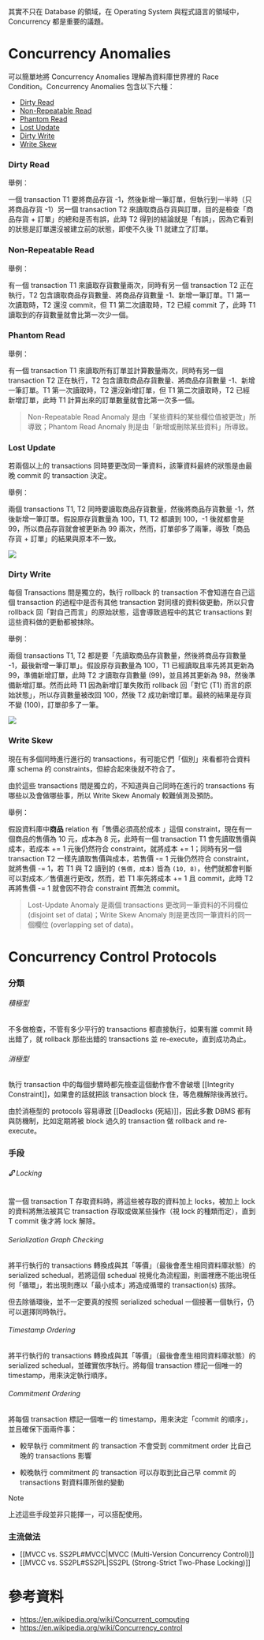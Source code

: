 其實不只在 Database 的領域，在 Operating System 與程式語言的領域中，Concurrency 都是重要的議題。

# Concurrency Anomalies

可以簡單地將 Concurrency Anomalies 理解為資料庫世界裡的 Race Condition。Concurrency Anomalies 包含以下六種：

- [Dirty Read](<#Dirty Read>)
- [Non-Repeatable Read](<#Non-Repeatable Read>)
- [Phantom Read](<#Phantom Read>)
- [Lost Update](<#Lost Update>)
- [Dirty Write](<#Dirty Write>)
- [Write Skew](<#Write Skew>)

### Dirty Read

舉例：

一個 transaction T1 要將商品存貨 -1，然後新增一筆訂單，但執行到一半時（只將商品存貨 -1）另一個 transaction T2 來讀取商品存貨與訂單，目的是檢查「商品存貨 + 訂單」的總和是否有誤，此時 T2 得到的結論就是「有誤」，因為它看到的狀態是訂單還沒被建立前的狀態，即使不久後 T1 就建立了訂單。

### Non-Repeatable Read

舉例：

有一個 transaction T1 來讀取存貨數量兩次，同時有另一個 transaction T2 正在執行，T2 包含讀取商品存貨數量、將商品存貨數量 -1、新增一筆訂單。T1 第一次讀取時，T2 還沒 commit，但 T1 第二次讀取時，T2 已經 commit 了，此時 T1 讀取到的存貨數量就會比第一次少一個。

### Phantom Read

舉例：

有一個 transaction T1 來讀取所有訂單並計算數量兩次，同時有另一個 transaction T2 正在執行，T2 包含讀取商品存貨數量、將商品存貨數量 -1、新增一筆訂單。T1 第一次讀取時，T2 還沒新增訂單，但 T1 第二次讀取時，T2 已經新增訂單，此時 T1 計算出來的訂單數量就會比第一次多一個。

>Non-Repeatable Read Anomaly 是由「某些資料的某些欄位值被更改」所導致；Phantom Read Anomaly 則是由「新增或刪除某些資料」所導致。

### Lost Update

若兩個以上的 transactions 同時要更改同一筆資料，該筆資料最終的狀態是由最晚 commit 的 transaction 決定。

舉例：

兩個 transactions T1, T2 同時要讀取商品存貨數量，然後將商品存貨數量 -1，然後新增一筆訂單。假設原存貨數量為 100，T1, T2 都讀到 100，-1 後就都會是 99，所以商品存貨就會被更新為 99 兩次，然而，訂單卻多了兩筆，導致「商品存貨 + 訂單」的結果與原本不一致。

![](<https://raw.githubusercontent.com/Jamison-Chen/KM-software/master/img/lost_update.png>)

### Dirty Write

每個 Transactions 間是獨立的，執行 rollback 的 transaction 不會知道在自己這個 transaction 的過程中是否有其他 transaction 對同樣的資料做更動，所以只會 rollback 回「對自己而言」的原始狀態，這會導致過程中的其它 transactions 對這些資料做的更動都被抹除。

舉例：

兩個 transactions T1, T2 都是要「先讀取商品存貨數量，然後將商品存貨數量 -1，最後新增一筆訂單」。假設原存貨數量為 100，T1 已經讀取且率先將其更新為 99，準備新增訂單，此時 T2 才讀取存貨數量 (99)，並且將其更新為 98，然後準備新增訂單。然而此時 T1 因為新增訂單失敗而 rollback 回「對它 (T1) 而言的原始狀態」，所以存貨數量被改回 100，然後 T2 成功新增訂單。最終的結果是存貨不變 (100)，訂單卻多了一筆。

![](<https://raw.githubusercontent.com/Jamison-Chen/KM-software/master/img/dirty_write.png>)

### Write Skew

現在有多個同時進行進行的 transactions，有可能它們「個別」來看都符合資料庫 schema 的 constraints，但綜合起來後就不符合了。

由於這些 transactions 間是獨立的，不知道與自己同時在進行的 transactions 有哪些以及會做哪些事，所以 Write Skew Anomaly 較難偵測及預防。

舉例：

假設資料庫中**商品** relation 有「售價必須高於成本 」這個 constraint，現在有一個商品的售價為 10 元，成本為 8 元，此時有一個 transaction T1 會先讀取售價與成本，若成本 += 1 元後仍然符合 constraint，就將成本 += 1；同時有另一個 transaction T2 一樣先讀取售價與成本，若售價 -= 1 元後仍然符合 constraint，就將售價 -= 1，若 T1 與 T2 讀到的 `(售價, 成本)` 皆為 `(10, 8)`，他們就都會判斷可以對成本／售價進行更改，然而，若 T1 率先將成本 += 1 且 commit，此時 T2 再將售價 -= 1 就會因不符合 constraint 而無法 commit。

>Lost-Update Anomaly 是兩個 transactions 更改同一筆資料的不同欄位 (disjoint set of data)；Write Skew Anomaly 則是更改同一筆資料的同一個欄位 (overlapping set of data)。

# Concurrency Control Protocols

### 分類

###### 積極型

不多做檢查，不管有多少平行的 transactions 都直接執行，如果有誰 commit 時出錯了，就 rollback 那些出錯的 transactions 並 re-execute，直到成功為止。

###### 消極型

執行 transaction 中的每個步驟時都先檢查這個動作會不會破壞 [[Integrity Constraint]]，如果會的話就把該 transaction block 住，等危機解除後再放行。

由於消極型的 protocols 容易導致 [[Deadlocks (死結)]]，因此多數 DBMS 都有與防機制，比如定期將被 block 過久的 transaction 做 rollback and re-execute。

### 手段

###### 🔓 Locking

當一個 transaction T 存取資料時，將這些被存取的資料加上 locks，被加上 lock 的資料將無法被其它 transaction 存取或做某些操作（視 lock 的種類而定），直到 T commit 後才將 lock 解除。

###### Serialization Graph Checking

將平行執行的 transactions 轉換成與其「等價」（最後會產生相同資料庫狀態）的 serialized schedual，若將這個 schedual 視覺化為流程圖，則圖裡應不能出現任何「循環」，若出現則應以「最小成本」將造成循環的 transaction(s) 拔除。

但去除循環後，並不一定要真的按照 serialized schedual 一個接著一個執行，仍可以選擇同時執行。

###### Timestamp Ordering

將平行執行的 transactions 轉換成與其「等價」（最後會產生相同資料庫狀態）的 serialized schedual，並確實依序執行。將每個 transaction 標記一個唯一的 timestamp，用來決定執行順序。

###### Commitment Ordering

將每個 transaction 標記一個唯一的 timestamp，用來決定「commit 的順序」，並且確保下面兩件事：

- 較早執行 commitment 的 transaction 不會受到 commitment order 比自己晚的 transactions 影響

- 較晚執行 commitment 的 transaction 可以存取到比自己早 commit 的 transactions 對資料庫所做的變動

>[!Note]
>上述這些手段並非只能擇一，可以搭配使用。

### 主流做法

- [[MVCC vs. SS2PL#MVCC|MVCC (Multi-Version Concurrency Control)]]
- [[MVCC vs. SS2PL#SS2PL|SS2PL (Strong-Strict Two-Phase Locking)]]

# 參考資料

- <https://en.wikipedia.org/wiki/Concurrent_computing>
- <https://en.wikipedia.org/wiki/Concurrency_control>
